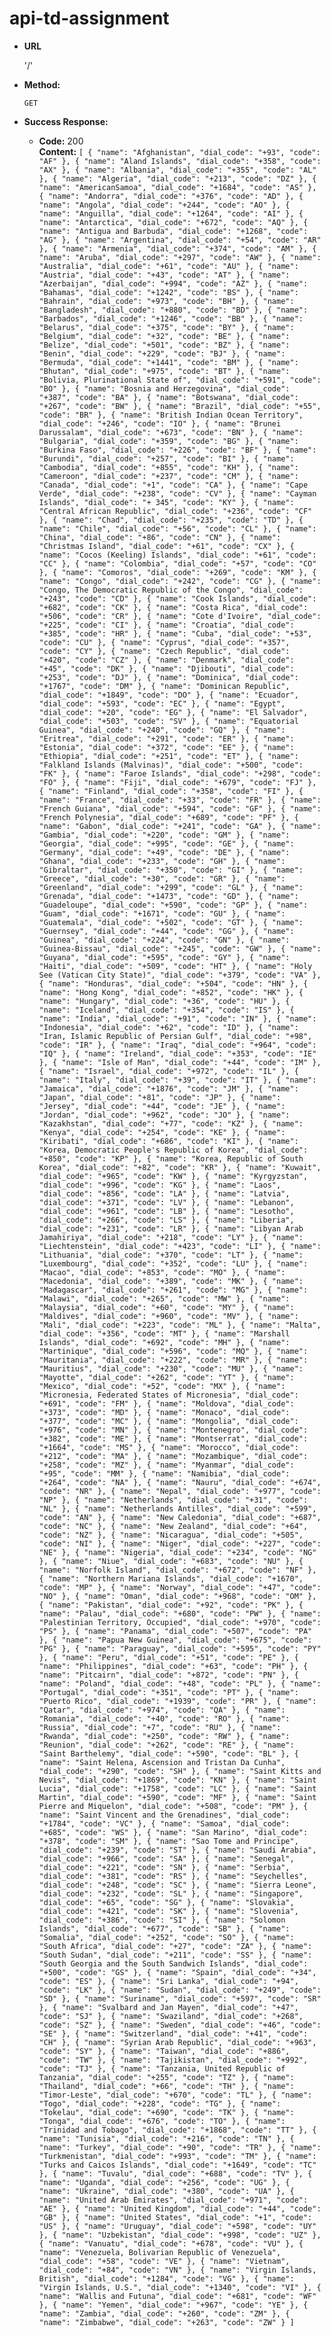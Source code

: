 # api-td-assignment

* **URL**

  '/'

* **Method:**

  `GET` 

* **Success Response:**

  * **Code:** 200 <br />
    **Content:** `[
  {
  "name": "Afghanistan",
  "dial_code": "+93",
  "code": "AF"
  },
  {
  "name": "Aland Islands",
  "dial_code": "+358",
  "code": "AX"
  },
  {
  "name": "Albania",
  "dial_code": "+355",
  "code": "AL"
  },
  {
  "name": "Algeria",
  "dial_code": "+213",
  "code": "DZ"
  },
  {
  "name": "AmericanSamoa",
  "dial_code": "+1684",
  "code": "AS"
  },
  {
  "name": "Andorra",
  "dial_code": "+376",
  "code": "AD"
  },
  {
  "name": "Angola",
  "dial_code": "+244",
  "code": "AO"
  },
  {
  "name": "Anguilla",
  "dial_code": "+1264",
  "code": "AI"
  },
  {
  "name": "Antarctica",
  "dial_code": "+672",
  "code": "AQ"
  },
  {
  "name": "Antigua and Barbuda",
  "dial_code": "+1268",
  "code": "AG"
  },
  {
  "name": "Argentina",
  "dial_code": "+54",
  "code": "AR"
  },
  {
  "name": "Armenia",
  "dial_code": "+374",
  "code": "AM"
  },
  {
  "name": "Aruba",
  "dial_code": "+297",
  "code": "AW"
  },
  {
  "name": "Australia",
  "dial_code": "+61",
  "code": "AU"
  },
  {
  "name": "Austria",
  "dial_code": "+43",
  "code": "AT"
  },
  {
  "name": "Azerbaijan",
  "dial_code": "+994",
  "code": "AZ"
  },
  {
  "name": "Bahamas",
  "dial_code": "+1242",
  "code": "BS"
  },
  {
  "name": "Bahrain",
  "dial_code": "+973",
  "code": "BH"
  },
  {
  "name": "Bangladesh",
  "dial_code": "+880",
  "code": "BD"
  },
  {
  "name": "Barbados",
  "dial_code": "+1246",
  "code": "BB"
  },
  {
  "name": "Belarus",
  "dial_code": "+375",
  "code": "BY"
  },
  {
  "name": "Belgium",
  "dial_code": "+32",
  "code": "BE"
  },
  {
  "name": "Belize",
  "dial_code": "+501",
  "code": "BZ"
  },
  {
  "name": "Benin",
  "dial_code": "+229",
  "code": "BJ"
  },
  {
  "name": "Bermuda",
  "dial_code": "+1441",
  "code": "BM"
  },
  {
  "name": "Bhutan",
  "dial_code": "+975",
  "code": "BT"
  },
  {
  "name": "Bolivia, Plurinational State of",
  "dial_code": "+591",
  "code": "BO"
  },
  {
  "name": "Bosnia and Herzegovina",
  "dial_code": "+387",
  "code": "BA"
  },
  {
  "name": "Botswana",
  "dial_code": "+267",
  "code": "BW"
  },
  {
  "name": "Brazil",
  "dial_code": "+55",
  "code": "BR"
  },
  {
  "name": "British Indian Ocean Territory",
  "dial_code": "+246",
  "code": "IO"
  },
  {
  "name": "Brunei Darussalam",
  "dial_code": "+673",
  "code": "BN"
  },
  {
  "name": "Bulgaria",
  "dial_code": "+359",
  "code": "BG"
  },
  {
  "name": "Burkina Faso",
  "dial_code": "+226",
  "code": "BF"
  },
  {
  "name": "Burundi",
  "dial_code": "+257",
  "code": "BI"
  },
  {
  "name": "Cambodia",
  "dial_code": "+855",
  "code": "KH"
  },
  {
  "name": "Cameroon",
  "dial_code": "+237",
  "code": "CM"
  },
  {
  "name": "Canada",
  "dial_code": "+1",
  "code": "CA"
  },
  {
  "name": "Cape Verde",
  "dial_code": "+238",
  "code": "CV"
  },
  {
  "name": "Cayman Islands",
  "dial_code": "+ 345",
  "code": "KY"
  },
  {
  "name": "Central African Republic",
  "dial_code": "+236",
  "code": "CF"
  },
  {
  "name": "Chad",
  "dial_code": "+235",
  "code": "TD"
  },
  {
  "name": "Chile",
  "dial_code": "+56",
  "code": "CL"
  },
  {
  "name": "China",
  "dial_code": "+86",
  "code": "CN"
  },
  {
  "name": "Christmas Island",
  "dial_code": "+61",
  "code": "CX"
  },
  {
  "name": "Cocos (Keeling) Islands",
  "dial_code": "+61",
  "code": "CC"
  },
  {
  "name": "Colombia",
  "dial_code": "+57",
  "code": "CO"
  },
  {
  "name": "Comoros",
  "dial_code": "+269",
  "code": "KM"
  },
  {
  "name": "Congo",
  "dial_code": "+242",
  "code": "CG"
  },
  {
  "name": "Congo, The Democratic Republic of the Congo",
  "dial_code": "+243",
  "code": "CD"
  },
  {
  "name": "Cook Islands",
  "dial_code": "+682",
  "code": "CK"
  },
  {
  "name": "Costa Rica",
  "dial_code": "+506",
  "code": "CR"
  },
  {
  "name": "Cote d'Ivoire",
  "dial_code": "+225",
  "code": "CI"
  },
  {
  "name": "Croatia",
  "dial_code": "+385",
  "code": "HR"
  },
  {
  "name": "Cuba",
  "dial_code": "+53",
  "code": "CU"
  },
  {
  "name": "Cyprus",
  "dial_code": "+357",
  "code": "CY"
  },
  {
  "name": "Czech Republic",
  "dial_code": "+420",
  "code": "CZ"
  },
  {
  "name": "Denmark",
  "dial_code": "+45",
  "code": "DK"
  },
  {
  "name": "Djibouti",
  "dial_code": "+253",
  "code": "DJ"
  },
  {
  "name": "Dominica",
  "dial_code": "+1767",
  "code": "DM"
  },
  {
  "name": "Dominican Republic",
  "dial_code": "+1849",
  "code": "DO"
  },
  {
  "name": "Ecuador",
  "dial_code": "+593",
  "code": "EC"
  },
  {
  "name": "Egypt",
  "dial_code": "+20",
  "code": "EG"
  },
  {
  "name": "El Salvador",
  "dial_code": "+503",
  "code": "SV"
  },
  {
  "name": "Equatorial Guinea",
  "dial_code": "+240",
  "code": "GQ"
  },
  {
  "name": "Eritrea",
  "dial_code": "+291",
  "code": "ER"
  },
  {
  "name": "Estonia",
  "dial_code": "+372",
  "code": "EE"
  },
  {
  "name": "Ethiopia",
  "dial_code": "+251",
  "code": "ET"
  },
  {
  "name": "Falkland Islands (Malvinas)",
  "dial_code": "+500",
  "code": "FK"
  },
  {
  "name": "Faroe Islands",
  "dial_code": "+298",
  "code": "FO"
  },
  {
  "name": "Fiji",
  "dial_code": "+679",
  "code": "FJ"
  },
  {
  "name": "Finland",
  "dial_code": "+358",
  "code": "FI"
  },
  {
  "name": "France",
  "dial_code": "+33",
  "code": "FR"
  },
  {
  "name": "French Guiana",
  "dial_code": "+594",
  "code": "GF"
  },
  {
  "name": "French Polynesia",
  "dial_code": "+689",
  "code": "PF"
  },
  {
  "name": "Gabon",
  "dial_code": "+241",
  "code": "GA"
  },
  {
  "name": "Gambia",
  "dial_code": "+220",
  "code": "GM"
  },
  {
  "name": "Georgia",
  "dial_code": "+995",
  "code": "GE"
  },
  {
  "name": "Germany",
  "dial_code": "+49",
  "code": "DE"
  },
  {
  "name": "Ghana",
  "dial_code": "+233",
  "code": "GH"
  },
  {
  "name": "Gibraltar",
  "dial_code": "+350",
  "code": "GI"
  },
  {
  "name": "Greece",
  "dial_code": "+30",
  "code": "GR"
  },
  {
  "name": "Greenland",
  "dial_code": "+299",
  "code": "GL"
  },
  {
  "name": "Grenada",
  "dial_code": "+1473",
  "code": "GD"
  },
  {
  "name": "Guadeloupe",
  "dial_code": "+590",
  "code": "GP"
  },
  {
  "name": "Guam",
  "dial_code": "+1671",
  "code": "GU"
  },
  {
  "name": "Guatemala",
  "dial_code": "+502",
  "code": "GT"
  },
  {
  "name": "Guernsey",
  "dial_code": "+44",
  "code": "GG"
  },
  {
  "name": "Guinea",
  "dial_code": "+224",
  "code": "GN"
  },
  {
  "name": "Guinea-Bissau",
  "dial_code": "+245",
  "code": "GW"
  },
  {
  "name": "Guyana",
  "dial_code": "+595",
  "code": "GY"
  },
  {
  "name": "Haiti",
  "dial_code": "+509",
  "code": "HT"
  },
  {
  "name": "Holy See (Vatican City State)",
  "dial_code": "+379",
  "code": "VA"
  },
  {
  "name": "Honduras",
  "dial_code": "+504",
  "code": "HN"
  },
  {
  "name": "Hong Kong",
  "dial_code": "+852",
  "code": "HK"
  },
  {
  "name": "Hungary",
  "dial_code": "+36",
  "code": "HU"
  },
  {
  "name": "Iceland",
  "dial_code": "+354",
  "code": "IS"
  },
  {
  "name": "India",
  "dial_code": "+91",
  "code": "IN"
  },
  {
  "name": "Indonesia",
  "dial_code": "+62",
  "code": "ID"
  },
  {
  "name": "Iran, Islamic Republic of Persian Gulf",
  "dial_code": "+98",
  "code": "IR"
  },
  {
  "name": "Iraq",
  "dial_code": "+964",
  "code": "IQ"
  },
  {
  "name": "Ireland",
  "dial_code": "+353",
  "code": "IE"
  },
  {
  "name": "Isle of Man",
  "dial_code": "+44",
  "code": "IM"
  },
  {
  "name": "Israel",
  "dial_code": "+972",
  "code": "IL"
  },
  {
  "name": "Italy",
  "dial_code": "+39",
  "code": "IT"
  },
  {
  "name": "Jamaica",
  "dial_code": "+1876",
  "code": "JM"
  },
  {
  "name": "Japan",
  "dial_code": "+81",
  "code": "JP"
  },
  {
  "name": "Jersey",
  "dial_code": "+44",
  "code": "JE"
  },
  {
  "name": "Jordan",
  "dial_code": "+962",
  "code": "JO"
  },
  {
  "name": "Kazakhstan",
  "dial_code": "+77",
  "code": "KZ"
  },
  {
  "name": "Kenya",
  "dial_code": "+254",
  "code": "KE"
  },
  {
  "name": "Kiribati",
  "dial_code": "+686",
  "code": "KI"
  },
  {
  "name": "Korea, Democratic People's Republic of Korea",
  "dial_code": "+850",
  "code": "KP"
  },
  {
  "name": "Korea, Republic of South Korea",
  "dial_code": "+82",
  "code": "KR"
  },
  {
  "name": "Kuwait",
  "dial_code": "+965",
  "code": "KW"
  },
  {
  "name": "Kyrgyzstan",
  "dial_code": "+996",
  "code": "KG"
  },
  {
  "name": "Laos",
  "dial_code": "+856",
  "code": "LA"
  },
  {
  "name": "Latvia",
  "dial_code": "+371",
  "code": "LV"
  },
  {
  "name": "Lebanon",
  "dial_code": "+961",
  "code": "LB"
  },
  {
  "name": "Lesotho",
  "dial_code": "+266",
  "code": "LS"
  },
  {
  "name": "Liberia",
  "dial_code": "+231",
  "code": "LR"
  },
  {
  "name": "Libyan Arab Jamahiriya",
  "dial_code": "+218",
  "code": "LY"
  },
  {
  "name": "Liechtenstein",
  "dial_code": "+423",
  "code": "LI"
  },
  {
  "name": "Lithuania",
  "dial_code": "+370",
  "code": "LT"
  },
  {
  "name": "Luxembourg",
  "dial_code": "+352",
  "code": "LU"
  },
  {
  "name": "Macao",
  "dial_code": "+853",
  "code": "MO"
  },
  {
  "name": "Macedonia",
  "dial_code": "+389",
  "code": "MK"
  },
  {
  "name": "Madagascar",
  "dial_code": "+261",
  "code": "MG"
  },
  {
  "name": "Malawi",
  "dial_code": "+265",
  "code": "MW"
  },
  {
  "name": "Malaysia",
  "dial_code": "+60",
  "code": "MY"
  },
  {
  "name": "Maldives",
  "dial_code": "+960",
  "code": "MV"
  },
  {
  "name": "Mali",
  "dial_code": "+223",
  "code": "ML"
  },
  {
  "name": "Malta",
  "dial_code": "+356",
  "code": "MT"
  },
  {
  "name": "Marshall Islands",
  "dial_code": "+692",
  "code": "MH"
  },
  {
  "name": "Martinique",
  "dial_code": "+596",
  "code": "MQ"
  },
  {
  "name": "Mauritania",
  "dial_code": "+222",
  "code": "MR"
  },
  {
  "name": "Mauritius",
  "dial_code": "+230",
  "code": "MU"
  },
  {
  "name": "Mayotte",
  "dial_code": "+262",
  "code": "YT"
  },
  {
  "name": "Mexico",
  "dial_code": "+52",
  "code": "MX"
  },
  {
  "name": "Micronesia, Federated States of Micronesia",
  "dial_code": "+691",
  "code": "FM"
  },
  {
  "name": "Moldova",
  "dial_code": "+373",
  "code": "MD"
  },
  {
  "name": "Monaco",
  "dial_code": "+377",
  "code": "MC"
  },
  {
  "name": "Mongolia",
  "dial_code": "+976",
  "code": "MN"
  },
  {
  "name": "Montenegro",
  "dial_code": "+382",
  "code": "ME"
  },
  {
  "name": "Montserrat",
  "dial_code": "+1664",
  "code": "MS"
  },
  {
  "name": "Morocco",
  "dial_code": "+212",
  "code": "MA"
  },
  {
  "name": "Mozambique",
  "dial_code": "+258",
  "code": "MZ"
  },
  {
  "name": "Myanmar",
  "dial_code": "+95",
  "code": "MM"
  },
  {
  "name": "Namibia",
  "dial_code": "+264",
  "code": "NA"
  },
  {
  "name": "Nauru",
  "dial_code": "+674",
  "code": "NR"
  },
  {
  "name": "Nepal",
  "dial_code": "+977",
  "code": "NP"
  },
  {
  "name": "Netherlands",
  "dial_code": "+31",
  "code": "NL"
  },
  {
  "name": "Netherlands Antilles",
  "dial_code": "+599",
  "code": "AN"
  },
  {
  "name": "New Caledonia",
  "dial_code": "+687",
  "code": "NC"
  },
  {
  "name": "New Zealand",
  "dial_code": "+64",
  "code": "NZ"
  },
  {
  "name": "Nicaragua",
  "dial_code": "+505",
  "code": "NI"
  },
  {
  "name": "Niger",
  "dial_code": "+227",
  "code": "NE"
  },
  {
  "name": "Nigeria",
  "dial_code": "+234",
  "code": "NG"
  },
  {
  "name": "Niue",
  "dial_code": "+683",
  "code": "NU"
  },
  {
  "name": "Norfolk Island",
  "dial_code": "+672",
  "code": "NF"
  },
  {
  "name": "Northern Mariana Islands",
  "dial_code": "+1670",
  "code": "MP"
  },
  {
  "name": "Norway",
  "dial_code": "+47",
  "code": "NO"
  },
  {
  "name": "Oman",
  "dial_code": "+968",
  "code": "OM"
  },
  {
  "name": "Pakistan",
  "dial_code": "+92",
  "code": "PK"
  },
  {
  "name": "Palau",
  "dial_code": "+680",
  "code": "PW"
  },
  {
  "name": "Palestinian Territory, Occupied",
  "dial_code": "+970",
  "code": "PS"
  },
  {
  "name": "Panama",
  "dial_code": "+507",
  "code": "PA"
  },
  {
  "name": "Papua New Guinea",
  "dial_code": "+675",
  "code": "PG"
  },
  {
  "name": "Paraguay",
  "dial_code": "+595",
  "code": "PY"
  },
  {
  "name": "Peru",
  "dial_code": "+51",
  "code": "PE"
  },
  {
  "name": "Philippines",
  "dial_code": "+63",
  "code": "PH"
  },
  {
  "name": "Pitcairn",
  "dial_code": "+872",
  "code": "PN"
  },
  {
  "name": "Poland",
  "dial_code": "+48",
  "code": "PL"
  },
  {
  "name": "Portugal",
  "dial_code": "+351",
  "code": "PT"
  },
  {
  "name": "Puerto Rico",
  "dial_code": "+1939",
  "code": "PR"
  },
  {
  "name": "Qatar",
  "dial_code": "+974",
  "code": "QA"
  },
  {
  "name": "Romania",
  "dial_code": "+40",
  "code": "RO"
  },
  {
  "name": "Russia",
  "dial_code": "+7",
  "code": "RU"
  },
  {
  "name": "Rwanda",
  "dial_code": "+250",
  "code": "RW"
  },
  {
  "name": "Reunion",
  "dial_code": "+262",
  "code": "RE"
  },
  {
  "name": "Saint Barthelemy",
  "dial_code": "+590",
  "code": "BL"
  },
  {
  "name": "Saint Helena, Ascension and Tristan Da Cunha",
  "dial_code": "+290",
  "code": "SH"
  },
  {
  "name": "Saint Kitts and Nevis",
  "dial_code": "+1869",
  "code": "KN"
  },
  {
  "name": "Saint Lucia",
  "dial_code": "+1758",
  "code": "LC"
  },
  {
  "name": "Saint Martin",
  "dial_code": "+590",
  "code": "MF"
  },
  {
  "name": "Saint Pierre and Miquelon",
  "dial_code": "+508",
  "code": "PM"
  },
  {
  "name": "Saint Vincent and the Grenadines",
  "dial_code": "+1784",
  "code": "VC"
  },
  {
  "name": "Samoa",
  "dial_code": "+685",
  "code": "WS"
  },
  {
  "name": "San Marino",
  "dial_code": "+378",
  "code": "SM"
  },
  {
  "name": "Sao Tome and Principe",
  "dial_code": "+239",
  "code": "ST"
  },
  {
  "name": "Saudi Arabia",
  "dial_code": "+966",
  "code": "SA"
  },
  {
  "name": "Senegal",
  "dial_code": "+221",
  "code": "SN"
  },
  {
  "name": "Serbia",
  "dial_code": "+381",
  "code": "RS"
  },
  {
  "name": "Seychelles",
  "dial_code": "+248",
  "code": "SC"
  },
  {
  "name": "Sierra Leone",
  "dial_code": "+232",
  "code": "SL"
  },
  {
  "name": "Singapore",
  "dial_code": "+65",
  "code": "SG"
  },
  {
  "name": "Slovakia",
  "dial_code": "+421",
  "code": "SK"
  },
  {
  "name": "Slovenia",
  "dial_code": "+386",
  "code": "SI"
  },
  {
  "name": "Solomon Islands",
  "dial_code": "+677",
  "code": "SB"
  },
  {
  "name": "Somalia",
  "dial_code": "+252",
  "code": "SO"
  },
  {
  "name": "South Africa",
  "dial_code": "+27",
  "code": "ZA"
  },
  {
  "name": "South Sudan",
  "dial_code": "+211",
  "code": "SS"
  },
  {
  "name": "South Georgia and the South Sandwich Islands",
  "dial_code": "+500",
  "code": "GS"
  },
  {
  "name": "Spain",
  "dial_code": "+34",
  "code": "ES"
  },
  {
  "name": "Sri Lanka",
  "dial_code": "+94",
  "code": "LK"
  },
  {
  "name": "Sudan",
  "dial_code": "+249",
  "code": "SD"
  },
  {
  "name": "Suriname",
  "dial_code": "+597",
  "code": "SR"
  },
  {
  "name": "Svalbard and Jan Mayen",
  "dial_code": "+47",
  "code": "SJ"
  },
  {
  "name": "Swaziland",
  "dial_code": "+268",
  "code": "SZ"
  },
  {
  "name": "Sweden",
  "dial_code": "+46",
  "code": "SE"
  },
  {
  "name": "Switzerland",
  "dial_code": "+41",
  "code": "CH"
  },
  {
  "name": "Syrian Arab Republic",
  "dial_code": "+963",
  "code": "SY"
  },
  {
  "name": "Taiwan",
  "dial_code": "+886",
  "code": "TW"
  },
  {
  "name": "Tajikistan",
  "dial_code": "+992",
  "code": "TJ"
  },
  {
  "name": "Tanzania, United Republic of Tanzania",
  "dial_code": "+255",
  "code": "TZ"
  },
  {
  "name": "Thailand",
  "dial_code": "+66",
  "code": "TH"
  },
  {
  "name": "Timor-Leste",
  "dial_code": "+670",
  "code": "TL"
  },
  {
  "name": "Togo",
  "dial_code": "+228",
  "code": "TG"
  },
  {
  "name": "Tokelau",
  "dial_code": "+690",
  "code": "TK"
  },
  {
  "name": "Tonga",
  "dial_code": "+676",
  "code": "TO"
  },
  {
  "name": "Trinidad and Tobago",
  "dial_code": "+1868",
  "code": "TT"
  },
  {
  "name": "Tunisia",
  "dial_code": "+216",
  "code": "TN"
  },
  {
  "name": "Turkey",
  "dial_code": "+90",
  "code": "TR"
  },
  {
  "name": "Turkmenistan",
  "dial_code": "+993",
  "code": "TM"
  },
  {
  "name": "Turks and Caicos Islands",
  "dial_code": "+1649",
  "code": "TC"
  },
  {
  "name": "Tuvalu",
  "dial_code": "+688",
  "code": "TV"
  },
  {
  "name": "Uganda",
  "dial_code": "+256",
  "code": "UG"
  },
  {
  "name": "Ukraine",
  "dial_code": "+380",
  "code": "UA"
  },
  {
  "name": "United Arab Emirates",
  "dial_code": "+971",
  "code": "AE"
  },
  {
  "name": "United Kingdom",
  "dial_code": "+44",
  "code": "GB"
  },
  {
  "name": "United States",
  "dial_code": "+1",
  "code": "US"
  },
  {
  "name": "Uruguay",
  "dial_code": "+598",
  "code": "UY"
  },
  {
  "name": "Uzbekistan",
  "dial_code": "+998",
  "code": "UZ"
  },
  {
  "name": "Vanuatu",
  "dial_code": "+678",
  "code": "VU"
  },
  {
  "name": "Venezuela, Bolivarian Republic of Venezuela",
  "dial_code": "+58",
  "code": "VE"
  },
  {
  "name": "Vietnam",
  "dial_code": "+84",
  "code": "VN"
  },
  {
  "name": "Virgin Islands, British",
  "dial_code": "+1284",
  "code": "VG"
  },
  {
  "name": "Virgin Islands, U.S.",
  "dial_code": "+1340",
  "code": "VI"
  },
  {
  "name": "Wallis and Futuna",
  "dial_code": "+681",
  "code": "WF"
  },
  {
  "name": "Yemen",
  "dial_code": "+967",
  "code": "YE"
  },
  {
  "name": "Zambia",
  "dial_code": "+260",
  "code": "ZM"
  },
  {
  "name": "Zimbabwe",
  "dial_code": "+263",
  "code": "ZW"
  }
  ]`